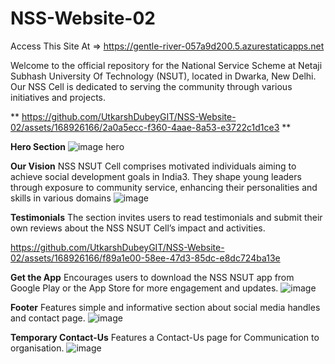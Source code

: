 # NSS-Website-02

Access This Site At => https://gentle-river-057a9d200.5.azurestaticapps.net

Welcome to the official repository for the National Service Scheme at Netaji Subhash University Of Technology (NSUT), located in Dwarka, New Delhi. Our NSS Cell is dedicated to serving the community through various initiatives and projects.


**
https://github.com/UtkarshDubeyGIT/NSS-Website-02/assets/168926166/2a0a5ecc-f360-4aae-8a53-e3722c1d1ce3
**

**Hero Section**
![image](https://github.com/UtkarshDubeyGIT/NSS-Website-02/assets/168926166/0221499c-856f-424e-8db1-79ec5b2524de)
hero 


**Our Vision**
NSS NSUT Cell comprises motivated individuals aiming to achieve social development goals in India3. They shape young leaders through exposure to community service, enhancing their personalities and skills in various domains
![image](https://github.com/UtkarshDubeyGIT/NSS-Website-02/assets/168926166/f4be8bea-7106-442b-a41f-0851f488950e)


**Testimonials** 
The section invites users to read testimonials and submit their own reviews about the NSS NSUT Cell’s impact and activities.

https://github.com/UtkarshDubeyGIT/NSS-Website-02/assets/168926166/f89a1e00-58ee-47d3-85dc-e8dc724ba13e


**Get the App**
Encourages users to download the NSS NSUT app from Google Play or the App Store for more engagement and updates.
![image](https://github.com/UtkarshDubeyGIT/NSS-Website-02/assets/168926166/6833ac99-3fb8-4e14-bf98-188d739fd810)


**Footer**
Features simple and informative section about social media handles and contact page.
![image](https://github.com/UtkarshDubeyGIT/NSS-Website-02/assets/168926166/e11feb08-3403-49d0-a8a4-5038c60cf730)


**Temporary Contact-Us**
Features a Contact-Us page for Communication to organisation.
![image](https://github.com/UtkarshDubeyGIT/NSS-Website-02/assets/168926166/99794aaf-f65f-49d9-bf21-7c6d3d4010d3)
